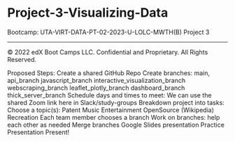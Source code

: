 # Project-3-Visualizing-Data
Bootcamp: UTA-VIRT-DATA-PT-02-2023-U-LOLC-MWTH(B) Project 3

---

© 2022 edX Boot Camps LLC. Confidential and Proprietary. All Rights Reserved.

Proposed Steps:
Create a shared GitHub Repo
Create branches:
main, api_branch
javascript_branch
interactive_visualization_branch
webscraping_branch
leaflet_plotly_branch
dashboard_branch
thick_server_branch
Schedule days and times to meet:
We can use the shared Zoom link here in Slack/study-groups
Breakdown project into tasks:
Choose a topic(s):
Patent
Music
Entertainment
OpenSource (Wikipedia)
Recreation
Each team member chooses a branch
Work on branches:
help each other as needed
Merge branches
Google Slides presentation
Practice Presentation
Present!
